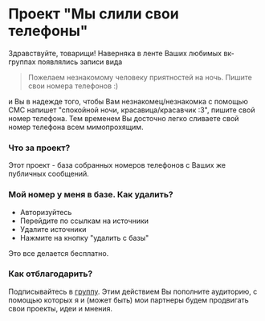# Проект "Мы слили свои телефоны"

Здравствуйте, товарищи! Наверняка в ленте Ваших любимых вк-группах появлялись записи вида

> Пожелаем незнакомому человеку приятностей на ночь.
> Пишите свои номера телефонов :)

и Вы в надежде того, чтобы Вам незнакомец/незнакомка с помощью СМС напишет "спокойной ночи, красавица/красавчик :3", пишите свой номер телефона. Тем временем Вы досточно легко сливаете свой номер телефона всем мимопрохящим.

### Что за проект?

Этот проект - база собранных номеров телефонов с Ваших же публичных сообщений.

### Мой номер у меня в базе. Как удалить?

- Авторизуйтесь
- Перейдите по ссылкам на источники
- Удалите источники
- Нажмите на кнопку "удалить с базы"

Это все делается бесплатно.

### Как отблагодарить?

Подписывайтесь в [группу](https://vk.com/club126136859). Этим действием Вы пополните аудиторию, с помощью которых я и (может быть) мои партнеры будем продвигать свои проекты, идеи и мнения.
